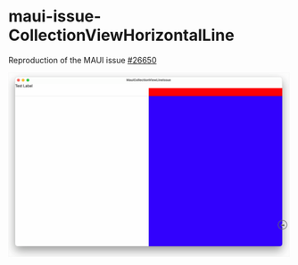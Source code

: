# maui-issue-CollectionViewHorizontalLine 

Reproduction of the MAUI issue [#26650](https://github.com/dotnet/maui/issues/26650)

![Image](https://github.com/beeradmoore/maui-issue-CollectionViewHorizontalLine/blob/519c98fe0f1ed282abaddbd35ff2a4afe47460b7/line-animation.gif)
